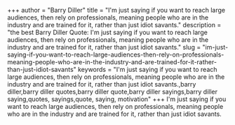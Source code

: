 +++
author = "Barry Diller"
title = "I'm just saying if you want to reach large audiences, then rely on professionals, meaning people who are in the industry and are trained for it, rather than just idiot savants."
description = "the best Barry Diller Quote: I'm just saying if you want to reach large audiences, then rely on professionals, meaning people who are in the industry and are trained for it, rather than just idiot savants."
slug = "im-just-saying-if-you-want-to-reach-large-audiences-then-rely-on-professionals-meaning-people-who-are-in-the-industry-and-are-trained-for-it-rather-than-just-idiot-savants"
keywords = "I'm just saying if you want to reach large audiences, then rely on professionals, meaning people who are in the industry and are trained for it, rather than just idiot savants.,barry diller,barry diller quotes,barry diller quote,barry diller sayings,barry diller saying,quotes, sayings,quote, saying, motivation"
+++
I'm just saying if you want to reach large audiences, then rely on professionals, meaning people who are in the industry and are trained for it, rather than just idiot savants.
